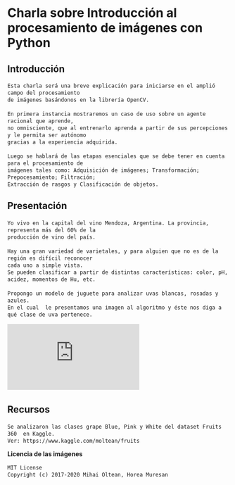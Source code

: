 # Charla sobre Introducción al procesamiento de imágenes con Python
## Introducción

```
Esta charla será una breve explicación para iniciarse en el amplió campo del procesamiento 
de imágenes basándonos en la librería OpenCV.

En primera instancia mostraremos un caso de uso sobre un agente racional que aprende, 
no omnisciente, que al entrenarlo aprenda a partir de sus percepciones y le permita ser autónomo 
gracias a la experiencia adquirida.

Luego se hablará de las etapas esenciales que se debe tener en cuenta para el procesamiento de 
imágenes tales como: Adquisición de imágenes; Transformación; Prepocesamiento; Filtración; 
Extracción de rasgos y Clasificación de objetos.
```

## Presentación

```
Yo vivo en la capital del vino Mendoza, Argentina. La provincia, representa más del 60% de la 
producción de vino del país.

Hay una gran variedad de varietales, y para alguien que no es de la región es difícil reconocer 
cada uno a simple vista. 
Se pueden clasificar a partir de distintas características: color, pH, acidez, momentos de Hu, etc.

Propongo un modelo de juguete para analizar uvas blancas, rosadas y azules. 
En el cual  le presentamos una imagen al algoritmo y éste nos diga a qué clase de uva pertenece.
```

![Ver Presentación](https://github.com/cabustillo13/Charla-procesamiento-de-imagenes/blob/master/Recursos/Charla.pdf)

## Recursos

```
Se analizaron las clases grape Blue, Pink y White del dataset Fruits 360  en Kaggle.
Ver: https://www.kaggle.com/moltean/fruits
```
**Licencia de las imágenes**
```
MIT License
Copyright (c) 2017-2020 Mihai Oltean, Horea Muresan
```

